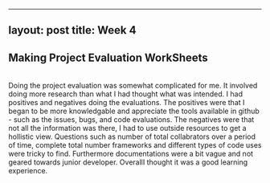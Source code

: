 
---
layout: post
title: Week 4
---
## Making Project Evaluation WorkSheets
<br>
  Doing the project evaluation was somewhat complicated for me. It involved doing more research
  than what I had thought what was intended. I had positives and negatives doing the evaluations. The positives were 
  that I began to be more knowledgable and appreciate the tools available in github - such as the issues, bugs, and code 
  evaluations. The negatives were that not all the information was there, I had to use outside resources to get a hollistic view.
  Questions such as number of total collabrators over a period of time, complete total number frameworks and 
  different types of code uses were tricky to find. Furthermore documentations were a bit vague and not geared towards junior developer.
  OverallI thought it was a good learning experience.
  <br>
  
